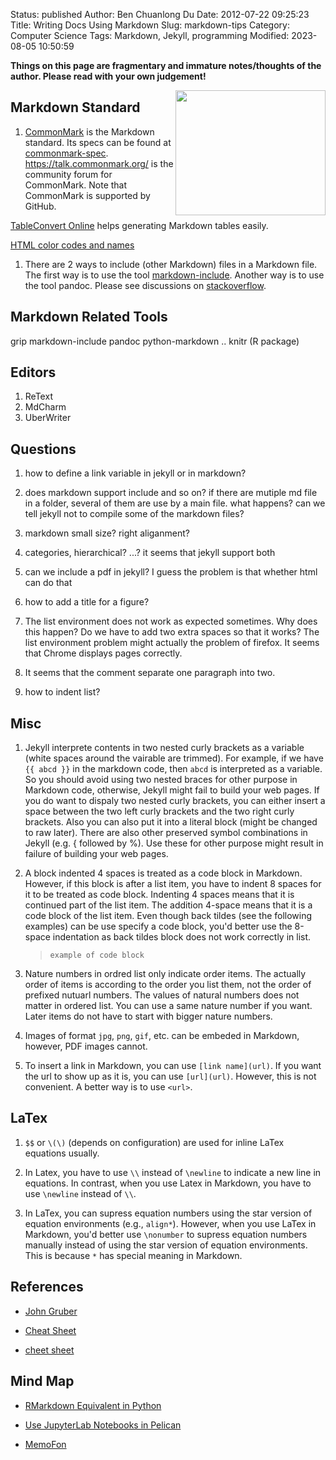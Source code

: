 Status: published
Author: Ben Chuanlong Du
Date: 2012-07-22 09:25:23
Title: Writing Docs Using Markdown
Slug: markdown-tips
Category: Computer Science
Tags: Markdown, Jekyll, programming
Modified: 2023-08-05 10:50:59

**Things on this page are fragmentary and immature notes/thoughts of the author. Please read with your own judgement!**


<img src="http://dclong.github.io/media/markdown/markdown.gif" height="200" width="240" align="right"/>

## Markdown Standard

1. [CommonMark](https://commonmark.org/)
    is the Markdown standard.
    Its specs can be found at [commonmark-spec](https://github.com/commonmark/commonmark-spec).
    https://talk.commonmark.org/
    is the community forum for CommonMark.
    Note that CommonMark is supported by GitHub.

 
[TableConvert Online](https://tableconvert.com/)
helps generating Markdown tables easily.

[HTML color codes and names](https://www.computerhope.com/htmcolor.htm)

1. There are 2 ways to include (other Markdown) files in a Markdown file. 
    The first way is to use the tool [markdown-include](https://github.com/sethen/markdown-include).
    Another way is to use the tool pandoc.
    Please see discussions on [stackoverflow](http://stackoverflow.com/questions/4779582/markdown-and-including-multiple-files).


## Markdown Related Tools

grip
markdown-include
pandoc
python-markdown ..
knitr (R package)

## Editors

1. ReText
2. MdCharm
3. UberWriter

## Questions 

1. how to define a link variable in jekyll or in markdown?

2. does markdown support include and so on? if there are mutiple md file in a folder, 
    several of them are use by a main file. what happens? 
    can we tell jekyll not to compile some of the markdown files?	

3. markdown small size? right aliganment?	

4. categories, hierarchical? ...? 
    it seems that jekyll support both	

5. can we include a pdf in jekyll? 
    I guess the problem is that whether html can do that

6. how to add a title for a figure?

1. The list environment does not work as expected sometimes. 
    Why does this happen? 
    Do we have to add two extra spaces so that it works?
    The list environment problem might actually the problem of firefox. 
    It seems that Chrome displays pages correctly.


2. It seems that the comment separate one paragraph into two. 

3. how to indent list?


## Misc 

1. Jekyll interprete contents in two nested curly brackets as a variable 
    (white spaces around the vairable are trimmed).
    For example, if we have `{{ abcd }}` in the markdown code, 
    then `abcd` is interpreted as a variable.
    So you should avoid using two nested braces for other purpose in Markdown code, 
    otherwise, 
    Jekyll might fail to build your web pages. 
    If you do want to dispaly two nested curly brackets, 
    you can either insert a space between the two left curly brackets and the two
    right curly brackets. Also you can also put it into a literal block (might be 
    changed to raw later). There are also other preserved symbol combinations in Jekyll 
    (e.g. { followed by %). Use these for other purpose might result in failure of 
    building your web pages. 


1. A block indented 4 spaces is treated as a code block in Markdown. 
    However, if this block is after a list item, 
    you have to indent 8 spaces for it to be treated as code block. 
    Indenting 4 spaces means that it is continued part of the list item. 
    The addition 4-space means that it is a code block of the list item.
    Even though back tildes (see the following examples) can be use specify a code block,
    you'd better use the 8-space indentation as back tildes block does not work correctly in list.
    > ```
    > example of code block
    > ```

1. Nature numbers in ordred list only indicate order items. 
    The actually order of items is according to the order you list them, 
    not the order of prefixed nutuarl numbers. 
    The values of natural numbers does not matter in ordered list. 
    You can use a same nature number if you want. 
    Later items do not have to start with bigger nature numbers.

3. Images of format `jpg`, `png`, `gif`, etc. can be embeded in Markdown,
    however, PDF images cannot.


2. To insert a link in Markdown, 
    you can use `[link name](url)`. 
    If you want the url to show up as it is, 
    you can use `[url](url)`.
    However, 
    this is not convenient. 
    A better way is to use `<url>`.


## LaTex

1. `$$` or `\(\)` (depends on configuration) are used for inline LaTex equations usually.  

2. In Latex, you have to use `\\` instead of `\newline` to indicate a new line in equations. 
    In contrast, when you use Latex in Markdown, 
    you have to use `\newline` instead of `\\`.

4. In LaTex, you can supress equation numbers using the star version of equation environments
    (e.g., `align*`). 
    However, when you use LaTex in Markdown,
    you'd better use `\nonumber` to supress equation numbers manually 
    instead of using the star version of equation environments. 
    This is because `*` has special meaning in Markdown.

## References

- [John Gruber](http://daringfireball.net/projects/markdown/)

- [Cheat Sheet](https://github.com/adam-p/markdown-here/wiki/Markdown-Here-Cheatsheet)

- [cheet sheet](http://stationinthemetro.com/storage/dev/Markdown_Cheat_Sheet_v1-1.pdf)

## Mind Map

- [RMarkdown Equivalent in Python]( https://www.legendu.net/misc/blog/rmarkdown-equivalent-in-python )

- [Use JupyterLab Notebooks in Pelican]( https://www.legendu.net/misc/blog/use-jupyterlab-notebooks-in-pelican )

- [MemoFon](http://www.memofon.com/)

